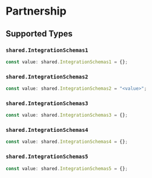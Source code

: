 # Partnership


## Supported Types

### `shared.IntegrationSchemas1`

```typescript
const value: shared.IntegrationSchemas1 = {};
```

### `shared.IntegrationSchemas2`

```typescript
const value: shared.IntegrationSchemas2 = "<value>";
```

### `shared.IntegrationSchemas3`

```typescript
const value: shared.IntegrationSchemas3 = {};
```

### `shared.IntegrationSchemas4`

```typescript
const value: shared.IntegrationSchemas4 = {};
```

### `shared.IntegrationSchemas5`

```typescript
const value: shared.IntegrationSchemas5 = {};
```

